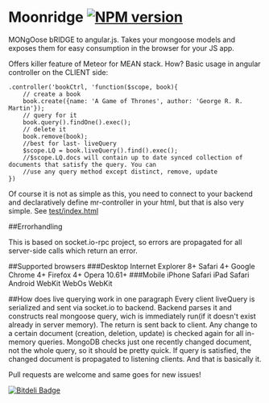 Moonridge   [![NPM version](https://badge.fury.io/js/moonridge.png)](http://badge.fury.io/js/moonridge)
=========

MONgOose bRIDGE to angular.js. Takes your mongoose models and exposes them for easy consumption in the browser for your JS app.

Offers killer feature of Meteor for MEAN stack. How?
Basic usage in angular controller on the CLIENT side:
    
    .controller('bookCtrl, 'function($scope, book){
        // create a book
        book.create({name: 'A Game of Thrones', author: 'George R. R. Martin'});
        // query for it
        book.query().findOne().exec();
        // delete it
        book.remove(book);
        //best for last- liveQuery
        $scope.LQ = book.liveQuery().find().exec();
        //$scope.LQ.docs will contain up to date synced collection of documents that satisfy the query. You can
        //use any query method except distinct, remove, update
    })
    
Of course it is not as simple as this, you need to connect to your backend and declaratively define mr-controller in your html, but that is also very simple. See [test/index.html](https://github.com/capaj/Moonridge/blob/master/test/index.html)     

##Errorhandling

This is based on socket.io-rpc project, so errors are propagated for all server-side calls which return an error.

##Supported browsers
###Desktop
    Internet Explorer 8+
    Safari 4+
    Google Chrome 4+
    Firefox 4+
    Opera 10.61+
###Mobile
    iPhone Safari
    iPad Safari
    Android WebKit
    WebOs WebKit
    
##How does live querying work in one paragraph
Every client liveQuery is serialized and sent via socket.io to backend. Backend parses it and constructs real mongoose query, wich is immediately run(if it doesn't exist already in server memory). The return is sent back to client. Any change to a certain document (creation, deletion, update) is checked again for all in-memory queries. MongoDB checks just one recently changed document, not the whole query, so it should be pretty quick. If query is satisfied, the changed document is propagated to listening clients. And that is basically it.

Pull requests are welcome and same goes for new issues!

[![Bitdeli Badge](https://d2weczhvl823v0.cloudfront.net/capaj/moonridge/trend.png)](https://bitdeli.com/free "Bitdeli Badge")

